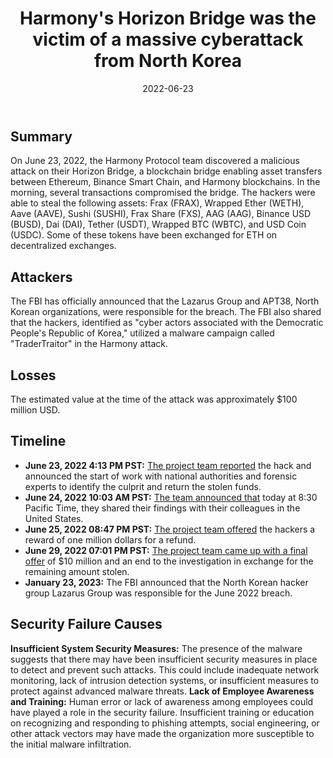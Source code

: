 ﻿---
date: 2022-06-23
target-entities: 
  - Harmony 
  - Horizon Bridge
entity-types:
  - Blockchain
  - Bridge
attack-types: Smart Contract Exploit
tags:
    - North Korea
    - Lazarus Group
    - APT38
title: "Harmony's Horizon Bridge was the victim of a massive cyberattack from North Korea"
---

## Summary

On June 23, 2022, the Harmony Protocol team discovered a malicious attack on their Horizon Bridge, a blockchain bridge enabling asset transfers between Ethereum, Binance Smart Chain, and Harmony blockchains. In the morning, several transactions compromised the bridge. The hackers were able to steal the following assets: Frax (FRAX), Wrapped Ether (WETH), Aave (AAVE), Sushi (SUSHI), Frax Share (FXS), AAG (AAG), Binance USD (BUSD), Dai (DAI), Tether (USDT), Wrapped BTC (WBTC), and USD Coin (USDC). Some of these tokens have been exchanged for ETH on decentralized exchanges.

## Attackers

The FBI has officially announced that the Lazarus Group and APT38, North Korean organizations, were responsible for the breach. The FBI also shared that the hackers, identified as "cyber actors associated with the Democratic People's Republic of Korea," utilized a malware campaign called "TraderTraitor" in the Harmony attack. 

## Losses

The estimated value at the time of the attack was approximately $100 million USD.

## Timeline

- **June 23, 2022 4:13 PM PST:** [The project team reported](https://twitter.com/harmonyprotocol/status/1540110924400324608?cxt=HHwWgMCjubquyd8qAAAA) the hack and announced the start of work with national authorities and forensic experts to identify the culprit and return the stolen funds.
- **June 24, 2022 10:03 AM PST:** [The team announced that](https://twitter.com/harmonyprotocol/status/1540380101308608512?cxt=HHwWgMCj2c7iw-AqAAAA) today at 8:30 Pacific Time, they shared their findings with their colleagues in the United States.
- **June 25, 2022 08:47 PM PST:** [The project team offered](https://twitter.com/harmonyprotocol/status/1540904433525088256?cxt=HHwWgICzkeKasuIqAAAA) the hackers a reward of one million dollars for a refund.
- **June 29, 2022 07:01 PM PST:** [The project team came up with a final offer](https://twitter.com/harmonyprotocol/status/1542327345175879680?cxt=HHwWgICjiZCjuecqAAAA) of $10 million and an end to the investigation in exchange for the remaining amount stolen.
- **January 23, 2023:** The FBI announced that the North Korean hacker group Lazarus Group was responsible for the June 2022 breach.

## Security Failure Causes

**Insufficient System Security Measures:** The presence of the malware suggests that there may have been insufficient security measures in place to detect and prevent such attacks. This could include inadequate network monitoring, lack of intrusion detection systems, or insufficient measures to protect against advanced malware threats.
**Lack of Employee Awareness and Training:** Human error or lack of awareness among employees could have played a role in the security failure. Insufficient training or education on recognizing and responding to phishing attempts, social engineering, or other attack vectors may have made the organization more susceptible to the initial malware infiltration.
